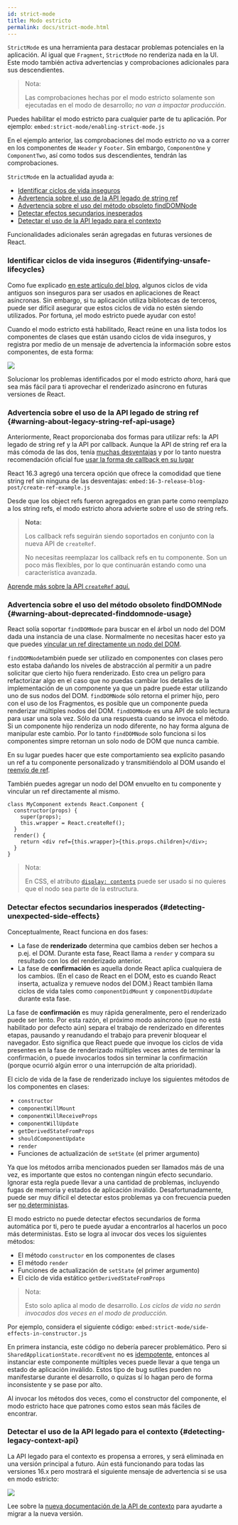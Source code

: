 ```yaml
---
id: strict-mode
title: Modo estricto
permalink: docs/strict-mode.html
---
```


`StrictMode` es una herramienta para destacar problemas potenciales en la aplicación. Al igual que `Fragment`, `StrictMode` no renderiza nada en la UI. Este modo también activa advertencias y comprobaciones adicionales para sus descendientes.

> Nota:
>
> Las comprobaciones hechas por el modo estricto solamente son ejecutadas en el modo de desarrollo; _no van a impactar producción_.

Puedes habilitar el modo estricto para cualquier parte de tu aplicación. Por ejemplo:
`embed:strict-mode/enabling-strict-mode.js`

En el ejemplo anterior, las comprobaciones del modo estricto *no* va a correr en los componentes de `Header` y `Footer`. Sin embargo, `ComponentOne` y `ComponentTwo`, así como todos sus descendientes, tendrán las comprobaciones.

`StrictMode` en la actualidad ayuda a:
* [Identificar ciclos de vida inseguros](#identifying-unsafe-lifecycles)
* [Advertencia sobre el uso de la API legado de string ref](#warning-about-legacy-string-ref-api-usage)
* [Advertencia sobre el uso del método obsoleto findDOMNode](#warning-about-deprecated-finddomnode-usage)
* [Detectar efectos secundarios inesperados](#detecting-unexpected-side-effects)
* [Detectar el uso de la API legado para el contexto](#detecting-legacy-context-api)

Funcionalidades adicionales serán agregadas en futuras versiones de React.

### Identificar ciclos de vida inseguros {#identifying-unsafe-lifecycles}

Como fue explicado [en este artículo del blog](/blog/2018/03/27/update-on-async-rendering.html), algunos ciclos de vida antiguos son inseguros para ser usados en aplicaciones de React asíncronas. Sin embargo, si tu aplicación utiliza bibliotecas de terceros, puede ser difícil asegurar que estos ciclos de vida no estén siendo utilizados. Por fortuna, ¡el modo estricto puede ayudar con esto!

Cuando el modo estricto está habilitado, React reúne en una lista todos los componentes de clases que están usando ciclos de vida inseguros, y registra por medio de un mensaje de advertencia la información sobre estos componentes, de esta forma:

![](../images/blog/strict-mode-unsafe-lifecycles-warning.png)

Solucionar los problemas identificados por el modo estricto _ahora_, hará que sea más fácil para ti aprovechar el renderizado asíncrono en futuras versiones de React.

### Advertencia sobre el uso de la API legado de string ref {#warning-about-legacy-string-ref-api-usage}

Anteriormente, React proporcionaba dos formas para utilizar refs: la API legado de string ref y la API por callback. Aunque la API de string ref era la más cómoda de las dos, tenía [muchas desventajas](https://github.com/facebook/react/issues/1373) y por lo tanto nuestra recomendación oficial fue [usar la forma de callback en su lugar](/docs/refs-and-the-dom.html#legacy-api-string-refs)

React 16.3 agregó una tercera opción que ofrece la comodidad que tiene string ref sin ninguna de las desventajas:
`embed:16-3-release-blog-post/create-ref-example.js`

Desde que los object refs fueron agregados en gran parte como reemplazo a los string refs, el modo estricto ahora advierte sobre el uso de string refs.

> **Nota:**
>
> Los callback refs seguirán siendo soportados en conjunto con la nueva API de `createRef`.
>
> No necesitas reemplazar los callback refs en tu componente. Son un poco más flexibles, por lo que continuarán estando como una característica avanzada.

[Aprende más sobre la API `createRef` aquí.](/docs/refs-and-the-dom.html)

### Advertencia sobre el uso del método obsoleto findDOMNode {#warning-about-deprecated-finddomnode-usage}

React solía soportar `findDOMNode` para buscar en el árbol un nodo del DOM dada una instancia de una clase. Normalmente no necesitas hacer esto ya que puedes [vincular un ref directamente un nodo del DOM](/docs/refs-and-the-dom.html#creating-refs).

`findDOMNode`también puede ser utilizado en componentes con clases pero esto estaba dañando los niveles de abstracción al permitir a un padre solicitar que cierto hijo fuera renderizado. Esto crea un peligro para refactorizar algo en el caso que no puedas cambiar los detalles de la implementación de un componente ya que un padre puede estar utilizando uno de sus nodos del DOM. `findDOMNode` sólo retorna el primer hijo, pero con el uso de los Fragmentos, es posible que un componente pueda renderizar múltiples nodos del DOM. `findDOMNode` es una API de solo lectura para usar una sola vez. Sólo da una respuesta cuando se invoca el método. Si un componente hijo renderiza un nodo diferente, no hay forma alguna de manipular este cambio. Por lo tanto `findDOMNode` solo funciona si los componentes simpre retornan un solo nodo de DOM que nunca cambie.

En su lugar puedes hacer que este comportamiento sea explicito pasando un ref a tu componente personalizado y transmitiéndolo al DOM usando el [reenvío de ref](/docs/forwarding-refs.html#forwarding-refs-to-dom-components).

También puedes agregar un nodo del DOM envuelto en tu componente y vincular un ref directamente al mismo.

```javascript{4,7}
class MyComponent extends React.Component {
  constructor(props) {
    super(props);
    this.wrapper = React.createRef();
  }
  render() {
    return <div ref={this.wrapper}>{this.props.children}</div>;
  }
}
```

> Nota:
>
> En CSS, el atributo [`display: contents`](https://developer.mozilla.org/en-US/docs/Web/CSS/display#display_contents) puede ser usado si no quieres que el nodo sea parte de la estructura.

### Detectar efectos secundarios inesperados {#detecting-unexpected-side-effects}

Conceptualmente, React funciona en dos fases:
* La fase de **renderizado** determina que cambios deben ser hechos a p.ej. el DOM. Durante esta fase, React llama a `render` y compara su resultado con los del renderizado anterior.
* La fase de **confirmación** es aquella donde React aplica cualquiera de los cambios. (En el caso de React en el DOM, esto es cuando React inserta, actualiza y remueve nodos del DOM.) React también llama ciclos de vida tales como `componentDidMount` y `componentDidUpdate` durante esta fase.

La fase de **confirmación** es muy rápida generalmente, pero el renderizado puede ser lento. Por esta razón, el próximo modo asíncrono (que no está habilitado por defecto aún) separa el trabajo de renderizado en diferentes etapas, pausando y reanudando el trabajo para prevenir bloquear el navegador. Esto significa que React puede que invoque los ciclos de vida presentes en la fase de renderizado múltiples veces antes de terminar la confirmación, o puede invocarlos todos sin terminar la confirmación (porque ocurrió algún error o una interrupción de alta prioridad).

El ciclo de vida de la fase de renderizado incluye los siguientes métodos de los componentes en clases:
* `constructor`
* `componentWillMount`
* `componentWillReceiveProps`
* `componentWillUpdate`
* `getDerivedStateFromProps`
* `shouldComponentUpdate`
* `render`
* Funciones de actualización de `setState` (el primer argumento)

Ya que los métodos arriba mencionados pueden ser llamados más de una vez, es importante que estos no contengan ningún efecto secundario. Ignorar esta regla puede llevar a una cantidad de problemas, incluyendo fugas de memoria y estados de aplicación inválido. Desafortunadamente, puede ser muy difícil el detectar estos problemas ya con frecuencia pueden ser [no deterministas](https://en.wikipedia.org/wiki/Deterministic_algorithm).

El modo estricto no puede detectar efectos secundarios de forma automática por ti, pero te puede ayudar a encontrarlos al hacerlos un poco más deterministas. Esto se logra al invocar dos veces los siguientes métodos:

* El método `constructor` en los componentes de clases
* El método `render`
* Funciones de actualización de `setState` (el primer argumento)
* El ciclo de vida estático `getDerivedStateFromProps`

> Nota:
>
> Esto solo aplica al modo de desarrollo. _Los ciclos de vida no serán invocados dos veces en el modo de producción._

Por ejemplo, considera el siguiente código:
`embed:strict-mode/side-effects-in-constructor.js`

En primera instancia, este código no debería parecer problemático. Pero si `SharedApplicationState.recordEvent` no es [idempotente](https://en.wikipedia.org/wiki/Idempotence#Computer_science_meaning), entonces al instanciar este componente múltiples veces puede llevar a que tenga un estado de aplicación inválido. Estos tipo de bug sutiles pueden no manifestarse durante el desarrollo, o quizas sí lo hagan pero de forma inconsistente y se pase por alto.

Al invocar los métodos dos veces, como el constructor del componente, el modo estricto hace que patrones como estos sean más fáciles de encontrar.

### Detectar el uso de la API legado para el contexto {#detecting-legacy-context-api}

La API legado para el contexto es propensa a errores, y será eliminada en una versión principal a futuro. Aún está funcionando para todas las versiones 16.x pero mostrará el siguiente mensaje de advertencia si se usa en modo estricto:

![](../images/blog/warn-legacy-context-in-strict-mode.png)

Lee sobre la [nueva documentación de la API de contexto](/docs/context.html) para ayudarte a migrar a la nueva versión.
